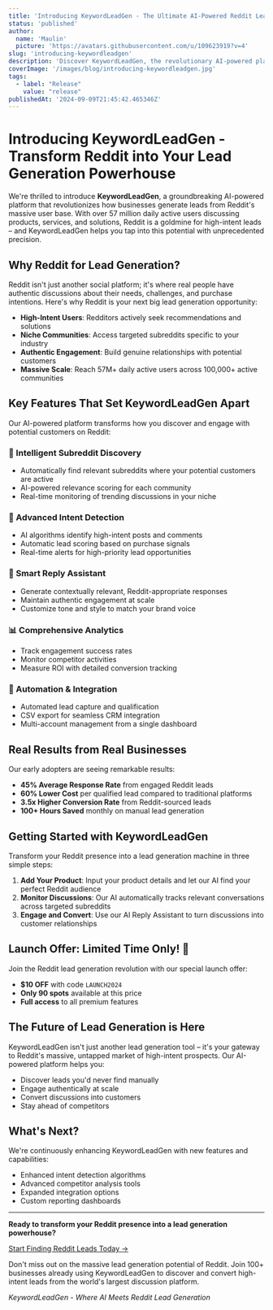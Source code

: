 ```yaml
---
title: 'Introducing KeywordLeadGen - The Ultimate AI-Powered Reddit Lead Generation Platform'
status: 'published'
author:
  name: 'Maulin'
  picture: 'https://avatars.githubusercontent.com/u/109623919?v=4'
slug: 'introducing-keywordleadgen'
description: 'Discover KeywordLeadGen, the revolutionary AI-powered platform that transforms Reddit's 57M+ daily active users into your customer base through intelligent lead generation and engagement automation.'
coverImage: '/images/blog/introducing-keywordleadgen.jpg'
tags: 
  - label: "Release"
    value: "release"
publishedAt: '2024-09-09T21:45:42.465346Z'
---
```


# Introducing KeywordLeadGen - Transform Reddit into Your Lead Generation Powerhouse

We're thrilled to introduce **KeywordLeadGen**, a groundbreaking AI-powered platform that revolutionizes how businesses generate leads from Reddit's massive user base. With over 57 million daily active users discussing products, services, and solutions, Reddit is a goldmine for high-intent leads – and KeywordLeadGen helps you tap into this potential with unprecedented precision.

## Why Reddit for Lead Generation?

Reddit isn't just another social platform; it's where real people have authentic discussions about their needs, challenges, and purchase intentions. Here's why Reddit is your next big lead generation opportunity:

- **High-Intent Users**: Redditors actively seek recommendations and solutions
- **Niche Communities**: Access targeted subreddits specific to your industry
- **Authentic Engagement**: Build genuine relationships with potential customers
- **Massive Scale**: Reach 57M+ daily active users across 100,000+ active communities

## Key Features That Set KeywordLeadGen Apart

Our AI-powered platform transforms how you discover and engage with potential customers on Reddit:

### 🎯 Intelligent Subreddit Discovery
- Automatically find relevant subreddits where your potential customers are active
- AI-powered relevance scoring for each community
- Real-time monitoring of trending discussions in your niche

### 🤖 Advanced Intent Detection
- AI algorithms identify high-intent posts and comments
- Automatic lead scoring based on purchase signals
- Real-time alerts for high-priority lead opportunities

### 💬 Smart Reply Assistant
- Generate contextually relevant, Reddit-appropriate responses
- Maintain authentic engagement at scale
- Customize tone and style to match your brand voice

### 📊 Comprehensive Analytics
- Track engagement success rates
- Monitor competitor activities
- Measure ROI with detailed conversion tracking

### 🔄 Automation & Integration
- Automated lead capture and qualification
- CSV export for seamless CRM integration
- Multi-account management from a single dashboard

## Real Results from Real Businesses

Our early adopters are seeing remarkable results:
- **45% Average Response Rate** from engaged Reddit leads
- **60% Lower Cost** per qualified lead compared to traditional platforms
- **3.5x Higher Conversion Rate** from Reddit-sourced leads
- **100+ Hours Saved** monthly on manual lead generation

## Getting Started with KeywordLeadGen

Transform your Reddit presence into a lead generation machine in three simple steps:

1. **Add Your Product**: Input your product details and let our AI find your perfect Reddit audience
2. **Monitor Discussions**: Our AI automatically tracks relevant conversations across targeted subreddits
3. **Engage and Convert**: Use our AI Reply Assistant to turn discussions into customer relationships

## Launch Offer: Limited Time Only! 🚀

Join the Reddit lead generation revolution with our special launch offer:
- **$10 OFF** with code `LAUNCH2024`
- **Only 90 spots** available at this price
- **Full access** to all premium features

## The Future of Lead Generation is Here

KeywordLeadGen isn't just another lead generation tool – it's your gateway to Reddit's massive, untapped market of high-intent prospects. Our AI-powered platform helps you:
- Discover leads you'd never find manually
- Engage authentically at scale
- Convert discussions into customers
- Stay ahead of competitors

## What's Next?

We're continuously enhancing KeywordLeadGen with new features and capabilities:
- Enhanced intent detection algorithms
- Advanced competitor analysis tools
- Expanded integration options
- Custom reporting dashboards

---

**Ready to transform your Reddit presence into a lead generation powerhouse?**

[Start Finding Reddit Leads Today →](https://keywordleadgen.com)

Don't miss out on the massive lead generation potential of Reddit. Join 100+ businesses already using KeywordLeadGen to discover and convert high-intent leads from the world's largest discussion platform.

*KeywordLeadGen - Where AI Meets Reddit Lead Generation*

